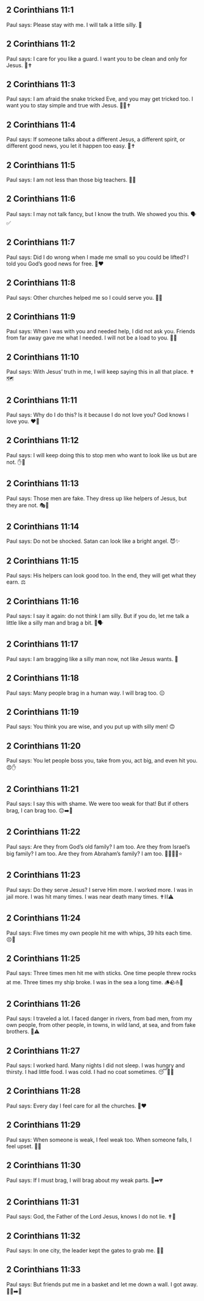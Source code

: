 ## 2 Corinthians 11:1
Paul says: Please stay with me. I will talk a little silly. 🙂
## 2 Corinthians 11:2
Paul says: I care for you like a guard. I want you to be clean and only for Jesus. 💖✝️
## 2 Corinthians 11:3
Paul says: I am afraid the snake tricked Eve, and you may get tricked too. I want you to stay simple and true with Jesus. 🐍😟✝️
## 2 Corinthians 11:4
Paul says: If someone talks about a different Jesus, a different spirit, or different good news, you let it happen too easy. 🚫✝️
## 2 Corinthians 11:5
Paul says: I am not less than those big teachers. 💬💪
## 2 Corinthians 11:6
Paul says: I may not talk fancy, but I know the truth. We showed you this. 🗣️✅
## 2 Corinthians 11:7
Paul says: Did I do wrong when I made me small so you could be lifted? I told you God’s good news for free. 🤲❤️
## 2 Corinthians 11:8
Paul says: Other churches helped me so I could serve you. 💒🤝
## 2 Corinthians 11:9
Paul says: When I was with you and needed help, I did not ask you. Friends from far away gave me what I needed. I will not be a load to you. 🎁🙂
## 2 Corinthians 11:10
Paul says: With Jesus’ truth in me, I will keep saying this in all that place. ✝️🗺️
## 2 Corinthians 11:11
Paul says: Why do I do this? Is it because I do not love you? God knows I love you. ❤️🙏
## 2 Corinthians 11:12
Paul says: I will keep doing this to stop men who want to look like us but are not. ✋🛑
## 2 Corinthians 11:13
Paul says: Those men are fake. They dress up like helpers of Jesus, but they are not. 🎭🚫
## 2 Corinthians 11:14
Paul says: Do not be shocked. Satan can look like a bright angel. 😈✨
## 2 Corinthians 11:15
Paul says: His helpers can look good too. In the end, they will get what they earn. ⚖️
## 2 Corinthians 11:16
Paul says: I say it again: do not think I am silly. But if you do, let me talk a little like a silly man and brag a bit. 🙂🗣️
## 2 Corinthians 11:17
Paul says: I am bragging like a silly man now, not like Jesus wants. 🙈
## 2 Corinthians 11:18
Paul says: Many people brag in a human way. I will brag too. 😐
## 2 Corinthians 11:19
Paul says: You think you are wise, and you put up with silly men! 🙃
## 2 Corinthians 11:20
Paul says: You let people boss you, take from you, act big, and even hit you. 😠✋
## 2 Corinthians 11:21
Paul says: I say this with shame. We were too weak for that! But if others brag, I can brag too. 😔➡️💪
## 2 Corinthians 11:22
Paul says: Are they from God’s old family? I am too. Are they from Israel’s big family? I am too. Are they from Abraham’s family? I am too. 👨‍👩‍👧‍👦⭐
## 2 Corinthians 11:23
Paul says: Do they serve Jesus? I serve Him more. I worked more. I was in jail more. I was hit many times. I was near death many times. ✝️⛓️⚠️
## 2 Corinthians 11:24
Paul says: Five times my own people hit me with whips, 39 hits each time. 😣🥀
## 2 Corinthians 11:25
Paul says: Three times men hit me with sticks. One time people threw rocks at me. Three times my ship broke. I was in the sea a long time. 🪵🪨⛵🌊
## 2 Corinthians 11:26
Paul says: I traveled a lot. I faced danger in rivers, from bad men, from my own people, from other people, in towns, in wild land, at sea, and from fake brothers. 🧭⚠️
## 2 Corinthians 11:27
Paul says: I worked hard. Many nights I did not sleep. I was hungry and thirsty. I had little food. I was cold. I had no coat sometimes. 😴🍞🥶
## 2 Corinthians 11:28
Paul says: Every day I feel care for all the churches. 💒❤️
## 2 Corinthians 11:29
Paul says: When someone is weak, I feel weak too. When someone falls, I feel upset. 🤝😢
## 2 Corinthians 11:30
Paul says: If I must brag, I will brag about my weak parts. 💬➡️💔
## 2 Corinthians 11:31
Paul says: God, the Father of the Lord Jesus, knows I do not lie. ✝️🙏
## 2 Corinthians 11:32
Paul says: In one city, the leader kept the gates to grab me. 🚪👮
## 2 Corinthians 11:33
Paul says: But friends put me in a basket and let me down a wall. I got away. 🧺🏰➡️🏃
